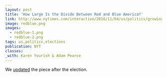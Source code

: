 ```yaml
---
layout: post
title: 'How Large Is the Divide Between Red and Blue America?'
link: http://www.nytimes.com/interactive/2016/11/04/us/politics/growing-divide-between-red-and-blue-america.html
image: redblue.png
images:
  - redblue-1.png
  - redblue-2.png
tags: us,politics,elections
publication: NYT
classes:
_with: Karen Yourish & Adam Pearce
---
```


We [updated](http://www.nytimes.com/interactive/2016/11/10/us/politics/red-blue-divide-grew-stronger-in-2016.html) the piece after the election.

